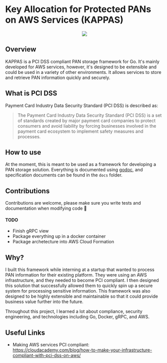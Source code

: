 # Key Allocation for Protected PANs on AWS Services (KAPPAS)

<div align="center">
  <img src=https://2.bp.blogspot.com/-zGHcRWCH0AA/VNMEcaBW8qI/AAAAAAABNiU/Gyje0I1awOk/s1600/satori%2Bkappa%2Blarge.jpg>
</div>

## Overview
KAPPAS is a PCI DSS compliant PAN storage framework for Go. It's mainly developed for AWS services, however, it's designed to be extensible and could be used in a variety of other environments. It allows services to store and retrieve PAN information quickly and securely.

## What is PCI DSS
Payment Card Industry Data Security Standard (PCI DSS) is described as:
> The Payment Card Industry Data Security Standard (PCI DSS) is a set of standards created by major payment card companies 
to protect consumers and avoid liability by forcing businesses involved in the payment card ecosystem to implement safety
 measures and processes.

## How to use
At the moment, this is meant to be used as a framework for developing a PAN storage solution. Everything is documented using [godoc](https://godoc.org/golang.org/x/tools/cmd/godoc), and specification documents can be found in the `docs` folder.


## Contributions
Contributions are welcome, please make sure you write tests and documentation when modifying code 🙂
#### TODO
- Finish gRPC view
- Package everything up in a docker container
- Package archetecture into AWS Cloud Formation

## Why?
I built this framework while interning at a startup that wanted to process PAN information for their existing platform. They were using an AWS infrastructure, and they needed to become PCI compliant. I then designed this solution that successfully allowed them to quickly spin up a secure system for processing sensitive information. This framework was also designed to be highly extensible and maintainable so that it could provide business value further into the future.

Throughout this project, I learned a lot about compliance, security engineering, and technologies including Go, Docker, gRPC, and AWS.


## Useful Links
- Making AWS services PCI compliant: https://cloudacademy.com/blog/how-to-make-your-infrastructure-compliant-with-pci-dss-on-aws/
